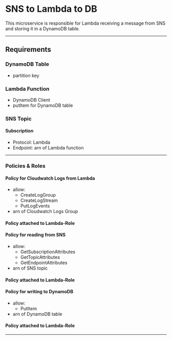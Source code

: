 # SNS to Lambda to DB

This microservice is responsible for Lambda receiving a message from SNS and storing it in a DynamoDB table.

---
## Requirements

### DynamoDB Table
+ partition key

### Lambda Function
+ DynamoDB Client
+ putItem for DynamoDB table

### SNS Topic
#### Subscription
+ Protocol: Lambda
+ Endpoint: arn of Lambda function

---
### Policies & Roles

#### Policy for Cloudwatch Logs from Lambda
+ allow:
    - CreateLogGroup
    - CreateLogStream
    - PutLogEvents
+ arn of Cloudwatch Logs Group
#### Policy attached to Lambda-Role

#### Policy for reading from SNS
+ allow:
    - GetSubscriptionAttributes
    - GetTopicAttributes
    - GetEndpointAttributes
+ arn of SNS topic
#### Policy attached to Lambda-Role

#### Policy for writing to DynamoDB
+ allow:
    - PutItem
+ arn of DynamoDB table

#### Policy attached to Lambda-Role

---